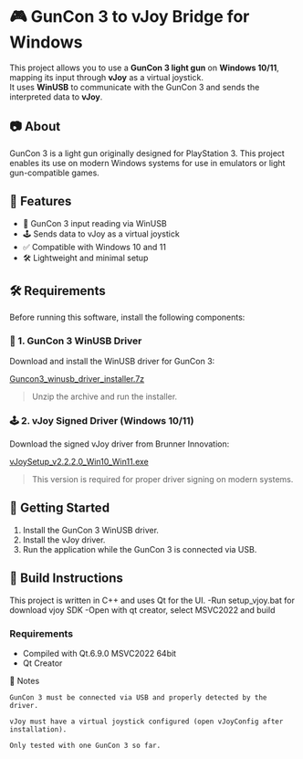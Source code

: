 # 🎮 GunCon 3 to vJoy Bridge for Windows

This project allows you to use a **GunCon 3 light gun** on **Windows 10/11**, mapping its input through **vJoy** as a virtual joystick.  
It uses **WinUSB** to communicate with the GunCon 3 and sends the interpreted data to **vJoy**.

## 📷 About

GunCon 3 is a light gun originally designed for PlayStation 3. This project enables its use on modern Windows systems for use in emulators or light gun-compatible games.

## 🧩 Features

- 🎯 GunCon 3 input reading via WinUSB
- 🕹️ Sends data to vJoy as a virtual joystick
- ✅ Compatible with Windows 10 and 11
- 🛠️ Lightweight and minimal setup

## 🛠 Requirements

Before running this software, install the following components:

### 🔌 1. GunCon 3 WinUSB Driver

Download and install the WinUSB driver for GunCon 3:

[Guncon3_winusb_driver_installer.7z](https://github.com/sonik-br/GunconUSB/blob/main/drivers/Guncon3_winusb_driver_installer.7z)

> Unzip the archive and run the installer.

### 🕹️ 2. vJoy Signed Driver (Windows 10/11)

Download the signed vJoy driver from Brunner Innovation:

[vJoySetup_v2.2.2.0_Win10_Win11.exe](https://github.com/BrunnerInnovation/vJoy/releases/download/v2.2.2.0/vJoySetup_v2.2.2.0_Win10_Win11.exe)

> This version is required for proper driver signing on modern systems.

## 🚀 Getting Started

1. Install the GunCon 3 WinUSB driver.
2. Install the vJoy driver.
3. Run the application while the GunCon 3 is connected via USB.

## 🔧 Build Instructions

This project is written in C++ and uses Qt for the UI.
-Run setup_vjoy.bat for download vjoy SDK
-Open with qt creator, select MSVC2022 and build

### Requirements

- Compiled with Qt.6.9.0 MSVC2022 64bit
- Qt Creator

📌 Notes

    GunCon 3 must be connected via USB and properly detected by the driver.

    vJoy must have a virtual joystick configured (open vJoyConfig after installation).

    Only tested with one GunCon 3 so far.